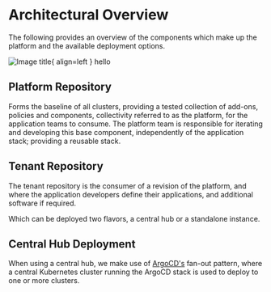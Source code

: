 # Architectural Overview

The following provides an overview of the components which make up the platform and the available deployment options.

![Image title](images/image.png){ align=left }
hello

## Platform Repository

Forms the baseline of all clusters, providing a tested collection of add-ons, policies and components, collectivity referred to as the platform, for the application teams to consume. The platform team is responsible for iterating and developing this base component, independently of the application stack; providing a reusable stack.

## Tenant Repository

The tenant repository is the consumer of a revision of the platform, and where the application developers define their applications, and additional software if required.

Which can be deployed two flavors, a central hub or a standalone instance.

## Central Hub Deployment

When using a central hub, we make use of [ArgoCD's](https://argo-cd.readthedocs.io/en/stable/) fan-out pattern, where a central Kubernetes cluster running the ArgoCD stack is used to deploy to one or more clusters.
